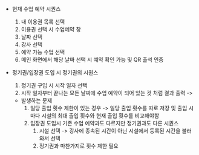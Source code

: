 - 현재 수업 예약 시퀀스
  1. 내 이용권 목록 선택
  2. 이용권 선택 시 수업예약 창
  3. 날짜 선택
  4. 강사 선택
  5. 예약 가능 수업 선택
  6. 메인 화면에서 해당 날짜 선택 시 예약 확인 가능 및 QR 출석 인증

- 정기권/입장권 도입 시 정기권의 시퀀스
  1. 정기권 구입 시 시작 일자 선택
  2. 시작 일자부터 끝나는 모든 날짜에 수업 예약이 되어 있는 것 처럼 결과 출력 ->  
    - 발생하는 문제
      1. 일당 출입 횟수 제한이 있는 경우 -> 일당 출입 횟수를 따로 저장 및 출입 시마다 시설의 최대 출입 횟수와 현재 출입 횟수를 비교해야함
      2. 입장권 도입시 기존 수업 예약과도 다르지만 정기권과도 다른 시퀀스
         1. 시설 선택 -> 강사에 종속된 시간이 아닌 시설에서 등록된 시간을 불러와서 선택
         2. 정기권과 마찬가지로 횟수 제한 필요
